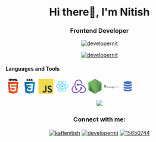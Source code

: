 
<h1 align="center">Hi there👋, I'm Nitish</h1>
<h3 align="center">Frontend Developer</h3>

<p align="center"> <img src="https://komarev.com/ghpvc/?username=developernit&label=Profile%20views&color=0e75b6&style=flat" alt="developernit" /> </p>



<p align="center"> <a href="https://twitter.com/developernit" target="blank"><img src="https://img.shields.io/twitter/follow/developernit?logo=twitter&style=for-the-badge" alt="developernit" /></a> </p>


#### Languages and Tools

<code><img height="40" src="https://raw.githubusercontent.com/github/explore/80688e429a7d4ef2fca1e82350fe8e3517d3494d/topics/html/html.png"></code>
<code><img height="40" src="https://raw.githubusercontent.com/github/explore/80688e429a7d4ef2fca1e82350fe8e3517d3494d/topics/css/css.png"></code>
<code><img height="40" src="https://raw.githubusercontent.com/github/explore/80688e429a7d4ef2fca1e82350fe8e3517d3494d/topics/javascript/javascript.png"></code>
<code><img height="40" src="https://raw.githubusercontent.com/github/explore/80688e429a7d4ef2fca1e82350fe8e3517d3494d/topics/react/react.png"></code>
<code><img height="40" src="https://raw.githubusercontent.com/github/explore/80688e429a7d4ef2fca1e82350fe8e3517d3494d/topics/redux/redux.png"></code>
<code><img height="40" src="https://raw.githubusercontent.com/github/explore/80688e429a7d4ef2fca1e82350fe8e3517d3494d/topics/nodejs/nodejs.png"></code>
<code><img height="40" src="https://raw.githubusercontent.com/github/explore/80688e429a7d4ef2fca1e82350fe8e3517d3494d/topics/mongodb/mongodb.png"></code>
<code><img height="40" src="https://raw.githubusercontent.com/github/explore/80688e429a7d4ef2fca1e82350fe8e3517d3494d/topics/sql/sql.png"></code>


<p align="center">
	<img width="450em" src="https://github-readme-stats.vercel.app/api/top-langs/?username=developernit&layout=compact&custom_title=Most used languages&langs_count=10&include_all_commits=true&hide_progress=true&hide_border=true&theme=dark&hide=">
</p>

<h3 align="center">Connect with me:</h3>
<p align="center">
<a href="https://dev.to/kaflenitish" target="blank"><img align="center" src="https://raw.githubusercontent.com/rahuldkjain/github-profile-readme-generator/master/src/images/icons/Social/devto.svg" alt="kaflenitish" height="30" width="40" /></a>
<a href="https://twitter.com/developernit" target="blank"><img align="center" src="https://raw.githubusercontent.com/rahuldkjain/github-profile-readme-generator/master/src/images/icons/Social/twitter.svg" alt="developernit" height="30" width="40" /></a>
<a href="https://stackoverflow.com/users/15650744" target="blank"><img align="center" src="https://raw.githubusercontent.com/rahuldkjain/github-profile-readme-generator/master/src/images/icons/Social/stack-overflow.svg" alt="15650744" height="30" width="40" /></a>
</p>
